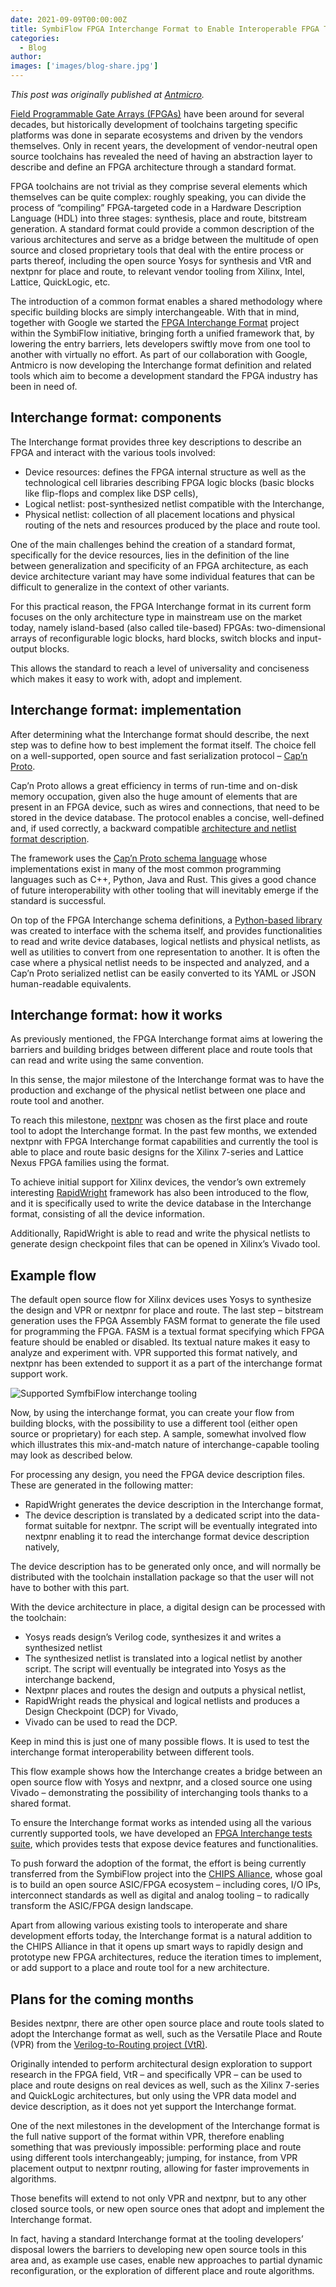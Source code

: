 ```yaml
---
date: 2021-09-09T00:00:00Z
title: SymbiFlow FPGA Interchange Format to Enable Interoperable FPGA Tooling
categories:
  - Blog
author: 
images: ['images/blog-share.jpg']
---
```


*This post was originally published at [Antmicro](https://antmicro.com/blog/2021/09/symbiflow-fpga-interchange-format/).*

[Field Programmable Gate Arrays (FPGAs)](https://antmicro.com/technologies/fpga/) have been around for several decades, but historically development of toolchains targeting specific platforms was done in separate ecosystems and driven by the vendors themselves. Only in recent years, the development of vendor-neutral open source toolchains has revealed the need of having an abstraction layer to describe and define an FPGA architecture through a standard format.

FPGA toolchains are not trivial as they comprise several elements which themselves can be quite complex: roughly speaking, you can divide the process of “compiling” FPGA-targeted code in a Hardware Description Language (HDL) into three stages: synthesis, place and route, bitstream generation. A standard format could provide a common description of the various architectures and serve as a bridge between the multitude of open source and closed proprietary tools that deal with the entire process or parts thereof, including the open source Yosys for synthesis and VtR and nextpnr for place and route, to relevant vendor tooling from Xilinx, Intel, Lattice, QuickLogic, etc.

The introduction of a common format enables a shared methodology where specific building blocks are simply interchangeable. With that in mind, together with Google we started the [FPGA Interchange Format](https://fpga-interchange-schema.readthedocs.io/) project within the SymbiFlow initiative, bringing forth a unified framework that, by lowering the entry barriers, lets developers swiftly move from one tool to another with virtually no effort. As part of our collaboration with Google, Antmicro is now developing the Interchange format definition and related tools which aim to become a development standard the FPGA industry has been in need of.

## Interchange format: components

The Interchange format provides three key descriptions to describe an FPGA and interact with the various tools involved:

- Device resources: defines the FPGA internal structure as well as the technological cell libraries describing FPGA logic blocks (basic blocks like flip-flops and complex like DSP cells),
- Logical netlist: post-synthesized netlist compatible with the Interchange,
- Physical netlist: collection of all placement locations and physical routing of the nets and resources produced by the place and route tool.

One of the main challenges behind the creation of a standard format, specifically for the device resources, lies in the definition of the line between generalization and specificity of an FPGA architecture, as each device architecture variant may have some individual features that can be difficult to generalize in the context of other variants.

For this practical reason, the FPGA Interchange format in its current form focuses on the only architecture type in mainstream use on the market today, namely island-based (also called tile-based) FPGAs: two-dimensional arrays of reconfigurable logic blocks, hard blocks, switch blocks and input-output blocks.

This allows the standard to reach a level of universality and conciseness which makes it easy to work with, adopt and implement.

## Interchange format: implementation

After determining what the Interchange format should describe, the next step was to define how to best implement the format itself. The choice fell on a well-supported, open source and fast serialization protocol – [Cap’n Proto](https://capnproto.org/).

Cap’n Proto allows a great efficiency in terms of run-time and on-disk memory occupation, given also the huge amount of elements that are present in an FPGA device, such as wires and connections, that need to be stored in the device database. The protocol enables a concise, well-defined and, if used correctly, a backward compatible [architecture and netlist format description](https://github.com/SymbiFlow/fpga-interchange-schema).

The framework uses the [Cap’n Proto schema language](https://capnproto.org/language.html) whose implementations exist in many of the most common programming languages such as C++, Python, Java and Rust. This gives a good chance of future interoperability with other tooling that will inevitably emerge if the standard is successful.

On top of the FPGA Interchange schema definitions, a [Python-based library](https://github.com/SymbiFlow/python-fpga-interchange) was created to interface with the schema itself, and provides functionalities to read and write device databases, logical netlists and physical netlists, as well as utilities to convert from one representation to another. It is often the case where a physical netlist needs to be inspected and analyzed, and a Cap’n Proto serialized netlist can be easily converted to its YAML or JSON human-readable equivalents.

## Interchange format: how it works

As previously mentioned, the FPGA Interchange format aims at lowering the barriers and building bridges between different place and route tools that can read and write using the same convention.

In this sense, the major milestone of the Interchange format was to have the production and exchange of the physical netlist between one place and route tool and another.

To reach this milestone, [nextpnr](https://github.com/YosysHQ/nextpnr) was chosen as the first place and route tool to adopt the Interchange format. In the past few months, we extended nextpnr with FPGA Interchange format capabilities and currently the tool is able to place and route basic designs for the Xilinx 7-series and Lattice Nexus FPGA families using the format.

To achieve initial support for Xilinx devices, the vendor’s own extremely interesting [RapidWright](https://github.com/Xilinx/RapidWright) framework has also been introduced to the flow, and it is specifically used to write the device database in the Interchange format, consisting of all the device information.

Additionally, RapidWright is able to read and write the physical netlists to generate design checkpoint files that can be opened in Xilinx’s Vivado tool.

## Example flow

The default open source flow for Xilinx devices uses Yosys to synthesize the design and VPR or nextpnr for place and route. The last step – bitstream generation uses the FPGA Assembly FASM format to generate the file used for programming the FPGA. FASM is a textual format specifying which FPGA feature should be enabled or disabled. Its textual nature makes it easy to analyze and experiment with. VPR supported this format natively, and nextpnr has been extended to support it as a part of the interchange format support work.

![Supported SymfbiFlow interchange tooling](Interchange_flow.svg)

Now, by using the interchange format, you can create your flow from building blocks, with the possibility to use a different tool (either open source or proprietary) for each step.
A sample, somewhat involved flow which illustrates this mix-and-match nature of interchange-capable tooling may look as described below.

For processing any design, you need the FPGA device description files. These are generated in the following matter:

- RapidWright generates the device description in the Interchange format,
- The device description is translated by a dedicated script into the data-format suitable for nextpnr. The script will be eventually integrated into nextpnr enabling it to read the interchange format device description natively,

The device description has to be generated only once, and will normally be distributed with the toolchain installation package so that the user will not have to bother with this part.

With the device architecture in place, a digital design can be processed with the toolchain:

- Yosys reads design’s Verilog code, synthesizes it and writes a synthesized netlist
- The synthesized netlist is translated into a logical netlist by another script. The script will eventually be integrated into Yosys as the interchange backend,
- Nextpnr places and routes the design and outputs a physical netlist,
- RapidWright reads the physical and logical netlists and produces a Design Checkpoint (DCP) for Vivado,
- Vivado can be used to read the DCP.

Keep in mind this is just one of many possible flows. It is used to test the interchange format interoperability between different tools.

This flow example shows how the Interchange creates a bridge between an open source flow with Yosys and nextpnr, and a closed source one using Vivado – demonstrating the possibility of interchanging tools thanks to a shared format.

To ensure the Interchange format works as intended using all the various currently supported tools, we have developed an [FPGA Interchange tests suite](https://github.com/SymbiFlow/fpga-interchange-tests), which provides tests that expose device features and functionalities.

To push forward the adoption of the format, the effort is being currently transferred from the SymbiFlow project into the [CHIPS Alliance](https://chipsalliance.org/), whose goal is to build an open source ASIC/FPGA ecosystem – including cores, I/O IPs, interconnect standards as well as digital and analog tooling – to radically transform the ASIC/FPGA design landscape.

Apart from allowing various existing tools to interoperate and share development efforts today, the Interchange format is a natural addition to the CHIPS Alliance in that it opens up smart ways to rapidly design and prototype new FPGA architectures, reduce the iteration times to implement, or add support to a place and route tool for a new architecture.

## Plans for the coming months

Besides nextpnr, there are other open source place and route tools slated to adopt the Interchange format as well, such as the Versatile Place and Route (VPR) from the [Verilog-to-Routing project (VtR)](https://github.com/verilog-to-routing/vtr-verilog-to-routing).

Originally intended to perform architectural design exploration to support research in the FPGA field, VtR – and specifically VPR – can be used to place and route designs on real devices as well, such as the Xilinx 7-series and QuickLogic architectures, but only using the VPR data model and device description, as it does not yet support the Interchange format.

One of the next milestones in the development of the Interchange format is the full native support of the format within VPR, therefore enabling something that was previously impossible: performing place and route using different tools interchangeably; jumping, for instance, from VPR placement output to nextpnr routing, allowing for faster improvements in algorithms.

Those benefits will extend to not only VPR and nextpnr, but to any other closed source tools, or new open source ones that adopt and implement the Interchange format.

In fact, having a standard Interchange format at the tooling developers’ disposal lowers the barriers to developing new open source tools in this area and, as example use cases, enable new approaches to partial dynamic reconfiguration, or the exploration of different place and route algorithms.
